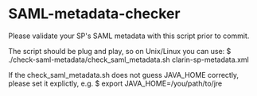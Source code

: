# SAML-metadata-checker
Please validate your SP's SAML metadata  with this script prior to commit.

The script should be plug and play, so on Unix/Linux you can use:
$ ./check-saml-metadata/check_saml_metadata.sh  clarin-sp-metadata.xml

If the check_saml_metadata.sh does not guess JAVA_HOME correctly,
please set it explictly, e.g.
$ export JAVA_HOME=/you/path/to/jre
